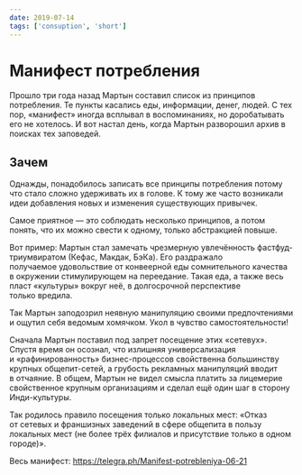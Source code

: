 ```yaml
---
date: 2019-07-14
tags: ['consuption', 'short']
---
```


# Манифест потребления

Прошло три года назад Мартын составил список из принципов потребления. Те пункты касались еды, информации, денег, людей. С тех пор, «манифест» иногда всплывал в воспоминаниях, но доробатывать его не хотелось. И вот настал день, когда Мартын разворошил архив в поисках тех заповедей.

## Зачем

Однажды, понадобилось записать все принципы потребления потому что стало сложно удерживать их в голове. К тому же часто возникали идеи добавления новых и изменения существующих привычек.

Самое приятное — это соблюдать несколько принципов, а потом понять, что их можно свести к одному, только абстракцией повыше.

Вот пример:
Мартын стал замечать чрезмерную увлечённость фастфуд-триумвиратом (Кефас, Макдак, БэКа). Его раздражало получаемое удовольствие от конвеерной еды сомнительного качества в окружении стимулирующем на переедание. Такая еда, а также весь пласт «культуры» вокруг неё, в долгосрочной перспективе только вредила.

Так Мартын заподозрил неявную манипуляцию своими предпочтениями и ощутил себя ведомым хомячком. Укол в чувство самостоятельности!

Сначала Мартын поставил под запрет посещение этих «сетевух». Спустя время он осознал, что излишняя универсализация и «рафинированность» бизнес-процессов свойственна большинству крупных общепит-сетей, а грубость рекламных манипуляций вводит в отчаяние. В общем, Мартын не видел смысла платить за лицемерие свойственное крупным организациям и сделал ещё один шаг в сторону Инди-культуры.

Так родилось правило посещения только локальных мест:
«Отказ от сетевых и франшизных заведений в сфере общепита в пользу локальных мест (не более трёх филиалов и присутствие только в одном городе)».

Весь манифест:
https://telegra.ph/Manifest-potrebleniya-06-21
